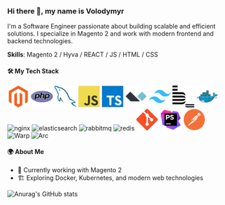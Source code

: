 ### Hi there 👋, my name is Volodymyr
I'm a Software Engineer passionate about building scalable and efficient solutions. I specialize in Magento 2 and work with modern frontend and backend technologies.

**Skills**: Magento 2 / Hyva / REACT / JS / HTML / CSS

#### 🛠️ My Tech Stack
<p align="left">
<img src="https://raw.githubusercontent.com/devicons/devicon/master/icons/magento/magento-original.svg" alt="Magento" width="50" height="50"/>
<img src="https://raw.githubusercontent.com/devicons/devicon/master/icons/php/php-original.svg" alt="PHP" width="50" height="50" />
<img src="https://raw.githubusercontent.com/devicons/devicon/master/icons/mysql/mysql-original.svg" alt="MySQL" width="50" height="50"/>
<img src="https://raw.githubusercontent.com/devicons/devicon/master/icons/javascript/javascript-original.svg" alt="JavaScript" width="50" height="50"/>
<img src="https://raw.githubusercontent.com/devicons/devicon/master/icons/typescript/typescript-original.svg" alt="TypeScript" width="50" height="50"/>
<img src="https://raw.githubusercontent.com/devicons/devicon/master/icons/alpinejs/alpinejs-original.svg" alt="AlpineJS" width="50" height="50"/>
<img src="https://raw.githubusercontent.com/devicons/devicon/master/icons/tailwindcss/tailwindcss-original.svg" alt="Tailwind CSS" width="50" height="50"/>
<img src="https://raw.githubusercontent.com/ViktorSvertoka/ViktorSvertoka/refs/heads/main/images/11-bem.svg" alt="BEM" width="50" height="50"/>
<img src="https://raw.githubusercontent.com/devicons/devicon/master/icons/docker/docker-original.svg" alt="Docker" width="50" height="50"/>
<img src="https://cdn.jsdelivr.net/gh/devicons/devicon@latest/icons/nginx/nginx-original.svg" alt="nginx" width="50" height="50" />
<img src="https://cdn.jsdelivr.net/gh/devicons/devicon@latest/icons/elasticsearch/elasticsearch-original.svg" alt="elasticsearch" width="50" height="50"/>
<img src="https://cdn.jsdelivr.net/gh/devicons/devicon@latest/icons/rabbitmq/rabbitmq-original.svg" alt="rabbitmq" width="50" height="50"/>
<img src="https://cdn.jsdelivr.net/gh/devicons/devicon@latest/icons/redis/redis-original-wordmark.svg" alt="redis" width="50" height="50"/>
<img src="https://raw.githubusercontent.com/devicons/devicon/master/icons/git/git-original.svg" alt="Git" width="50" height="50"/>
<img src="https://raw.githubusercontent.com/devicons/devicon/master/icons/phpstorm/phpstorm-original.svg" alt="PhpStorm" width="50" height="50"/>
<img src="https://raw.githubusercontent.com/devicons/devicon/master/icons/postman/postman-original.svg" alt="Postman" width="50" height="50"/>
<img src="https://user-images.githubusercontent.com/85056161/221151383-dee5374b-03d9-4548-a0fd-35dfc7ea0f5b.png" alt="Warp" width="50" height="50"/>
<img src="https://upload.wikimedia.org/wikipedia/commons/3/37/Arc_%28browser%29_logo.svg" alt="Arc" width="50" height="50"/>
</p>

#### 🌍 About Me
 - 🔭 Currently working with Magento 2
 - 🏗️ Exploring Docker, Kubernetes, and modern web technologies

![Anurag's GitHub stats](https://github-readme-stats.vercel.app/api?username=hryvinskyi)
